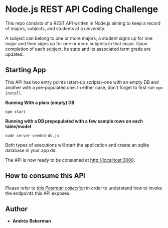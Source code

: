 # Node.js REST API Coding Challenge

This repo consists of a REST API written in Node.js aiming to keep a record of majors, subjects, and students at a university.

A subject can belong to one or more majors; a student signs up for one major and then signs up for one or more subjects in that major. Upon completion of each subject, its state and its associated term grade are updated.

## Starting App

This API has two entry points (start-up scripts)–one with an empty DB and another with a pre-populated one. In either case, don't forget to first run ```npm install```.

**Running With a plain (empty) DB**

```
npm start
```

**Running with a DB prepopulated with a few sample rows on each table/model**

```
node server-seeded-db.js
```

Both types of executions will start the application and create an sqlite database in your app dir.

The API is now ready to be consumed at [http://localhost:3000](http://localhost:3000).

## How to consume this API

Please refer to [_this Postman collection_](https://www.getpostman.com/collections/baef70e47d7fff72bda2) in order to understand how to invoke the endpoints this API exposes.

## Author

* **Andrés Bekerman**
